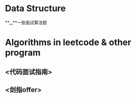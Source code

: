 # Data Structure
**__**一些面试算法题 

# Algorithms in leetcode & other program

## <代码面试指南>

## <剑指offer> 
